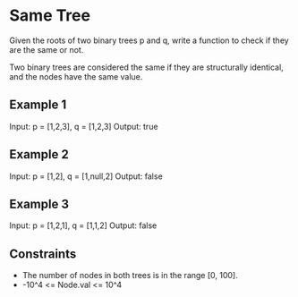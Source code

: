 # Same Tree

Given the roots of two binary trees p and q, write a function to check if they are the same or not.

Two binary trees are considered the same if they are structurally identical, and the nodes have the same value.

## Example 1

Input: p = [1,2,3], q = [1,2,3]
Output: true

## Example 2

Input: p = [1,2], q = [1,null,2]
Output: false

## Example 3

Input: p = [1,2,1], q = [1,1,2]
Output: false

## Constraints

- The number of nodes in both trees is in the range [0, 100].
- -10^4 <= Node.val <= 10^4
